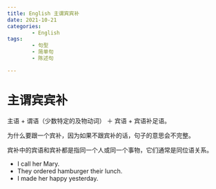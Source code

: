 ```yaml
---
title: English 主谓宾宾补
date: 2021-10-21
categories:
        - English
tags:
        - 句型
        - 简单句
        - 陈述句

---
```


# 主谓宾宾补

主语 + 谓语（少数特定的及物动词） ＋ 宾语 + 宾语补足语。

为什么要跟一个宾补，因为如果不跟宾补的话，句子的意思会不完整。

宾补中的宾语和宾补都是指同一个人或同一个事物，它们通常是同位语关系。

- I call her Mary.
- They ordered hamburger their lunch.
- I made her happy yesterday.
